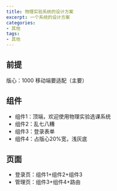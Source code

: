 ```yaml
---
title: 物理实验系统的设计方案
excerpt: 一个系统的设计方案
categories:
- 其他
tags:
- 其他
---
```


## 前提
版心：1000
移动端要适配（主要）

## 组件
- 组件1：顶端，欢迎使用物理实验选课系统
- 组件2：乱七八糟
- 组件3：登录表单
- 组件4：占版心20%宽，浅灰底

## 页面
- 登录页：组件1+组件2+组件3
- 管理页：组件3+组件4+路由
